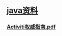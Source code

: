 ## [java资料](README.md)

#### [Activiti权威指南.pdf](https://pan.baidu.com/s/1giGTZgESOQY4SCIz0Pa8fw?pwd=bxpu)














